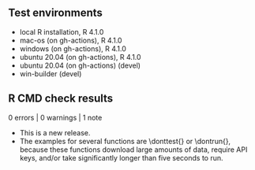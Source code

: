 ## Test environments
* local R installation, R 4.1.0
* mac-os (on gh-actions), R 4.1.0
* windows (on gh-actions), R 4.1.0
* ubuntu 20.04 (on gh-actions), R 4.1.0
* ubuntu 20.04 (on gh-actions) (devel)
* win-builder (devel)

## R CMD check results

0 errors | 0 warnings | 1 note

* This is a new release.
* The examples for several functions are \donttest{} or \dontrun{}, because
  these functions download large amounts of data, require API keys, and/or take
  significantly longer than five seconds to run.
